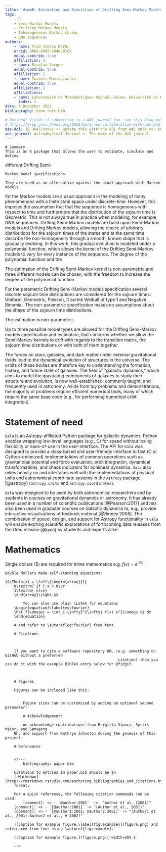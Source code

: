 ```yaml
---
title: 'dsmmR: Estimation and Simulation of Drifting Semi-Markov Models'
tags:
	- R
	- semi-Markov Models
	- drifting Markov Models
	- Inhomogeneous Markov chains 
	- DNA sequences
authors:
	- name: Vlad Stefan Barbu
    orcid: 0000-0002-0840-016X
    equal-contrib: true
    affiliation: 1 
	- name: Nicolas Vergne
    equal-contrib: true 
    affiliation: 1
	- name: Ioannis Mavrogiannis
    equal-contrib: true
    affiliation: 1
    affiliations:
	- name: Laboratoire de Mathématiques Raphaël Salem, Université de Rouen Normandie, France
	  index: 1
date: 4 December 2022
bibliography: dsmm_refs.bib

# Optional fields if submitting to a AAS journal too, see this blog post:
# https://blog.joss.theoj.org/2018/12/a-new-collaboration-with-aas-publishing
aas-doi: 10.3847/xxxxx <- update this with the DOI from AAS once you know it.
aas-journal: Astrophysical Journal <- The name of the AAS journal.
---
```

    
    # Summary
    This is an R package that allows the user to estimate, simulate and define 
different Drifting Semi-

    Markov model specifications. 
<!---
    perhaps change order..
-->
    They are used as an alternative against the usual approach with Markov models 
for the 
Markov models are a usual approach in the modeling of many phenomenons
with a finite state space under discrete-time. However, this imposes the assumption that that the
sequence is homogeneous with respect to time and furthermore that the distribution of the sojourn 
time is Geometric. This is not always true in practice when modeling, for example, DNA sequences.
Drifting Semi-Markov models are build upon Semi-Markov models and Drifting Markov models, allowing
the choice of arbitrary distributions for the sojourn times of the states and at the same time
describe the non-homogeneity through a smooth, known shape that is gradually evolving. In this work,
this gradual evolution is modeled under a polynomial function, which allows the kernel of the Drifting
Semi-Markov models to vary for every instance of the sequence. The degree of the polynomial function 
and the 

The estimation of the Drifting Semi-Markov kernel is non-parametric and three different models can 
be chosen, with the freedom to increase the degree of the polynomial function

For the parametric Drifting Semi-Markov models specification several discrete sojourn time distributions are considered for the sojourn times: Uniform, Geometric, Poisson, Discrete Weibull of type 1 and Negative Binomial. The non-parametric specification makes no assumptions about the shape of the sojourn time distributions. 

The estimation is non-parametric.

Up to three possible model types are allowed for the Drifting Semi-Markov models specification and estimation, that concerns whether we allow the Semi-Markov kernels to drift with regards to the transition matrix, the sojourn time distributions or with both of them together.

The forces on stars, galaxies, and dark matter under external gravitational
fields lead to the dynamical evolution of structures in the universe. The orbits
of these bodies are therefore key to understanding the formation, history, and
future state of galaxies. The field of "galactic dynamics," which aims to model
the gravitating components of galaxies to study their structure and evolution,
is now well-established, commonly taught, and frequently used in astronomy.
Aside from toy problems and demonstrations, the majority of problems require
efficient numerical tools, many of which require the same base code (e.g., for
                                                                     performing numerical orbit integration).

# Statement of need

`Gala` is an Astropy-affiliated Python package for galactic dynamics. Python
enables wrapping low-level languages (e.g., C) for speed without losing
flexibility or ease-of-use in the user-interface. The API for `Gala` was
designed to provide a class-based and user-friendly interface to fast (C or
                                                                       Cython-optimized) implementations of common operations such as gravitational
potential and force evaluation, orbit integration, dynamical transformations,
and chaos indicators for nonlinear dynamics. `Gala` also relies heavily on and
interfaces well with the implementations of physical units and astronomical
coordinate systems in the `Astropy` package [@astropy] (`astropy.units` and
                                                        `astropy.coordinates`).

`Gala` was designed to be used by both astronomical researchers and by
students in courses on gravitational dynamics or astronomy. It has already been
used in a number of scientific publications [@Pearson:2017] and has also been
used in graduate courses on Galactic dynamics to, e.g., provide interactive
visualizations of textbook material [@Binney:2008]. The combination of speed,
design, and support for Astropy functionality in `Gala` will enable exciting
scientific explorations of forthcoming data releases from the *Gaia* mission
[@gaia] by students and experts alike.

# Mathematics

Single dollars ($) are required for inline mathematics e.g. $f(x) = e^{\pi/x}$
    
    Double dollars make self-standing equations:
    
    $$\Theta(x) = \left\{\begin{array}{l}
        0\textrm{ if } x < 0\cr
        1\textrm{ else}
        \end{array}\right.$$
            
            You can also use plain \LaTeX for equations
        \begin{equation}\label{eq:fourier}
        \hat f(\omega) = \int_{-\infty}^{\infty} f(x) e^{i\omega x} dx
        \end{equation}
        
        # and refer to \autoref{eq:fourier} from text.
        
        # Citations
        
        
        
        If you want to cite a software repository URL (e.g. something on GitHub without a preferred
                                                       citation) then you can do it with the example BibTeX entry below for @fidgit.
        
        
        
        # Figures
        
        Figures can be included like this:
            
            
            Figure sizes can be customized by adding an optional second parameter:
            
            # Acknowledgements
            
            We acknowledge contributions from Brigitta Sipocz, Syrtis Major, and Semyeong
        Oh, and support from Kathryn Johnston during the genesis of this project.
        
        # References
        
        
        <!---
            bibliography: paper.bib
        
        Citations to entries in paper.bib should be in
        [rMarkdown](http://rmarkdown.rstudio.com/authoring_bibliographies_and_citations.html)
        format.
        
        For a quick reference, the following citation commands can be used:
            [comment]: <> - `@author:2001`  ->  "Author et al. (2001)"
        [comment]: <> - `[@author:2001]` -> "(Author et al., 2001)"
        [comment]: <> - `[@author1:2001; @author2:2001]` -> "(Author1 et al., 2001; Author2 et al., # 2002)"
        
        ![Caption for example figure.\label{fig:example}](figure.png) and referenced from text using \autoref{fig:example}.
        
        ![Caption for example figure.](figure.png){ width=20% }
        
        -->
